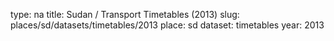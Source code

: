 type: na
title: Sudan / Transport Timetables (2013)
slug: places/sd/datasets/timetables/2013
place: sd
dataset: timetables
year: 2013

